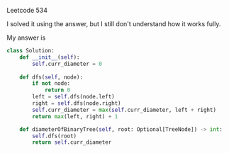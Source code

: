 Leetcode 534

I solved it using the answer, but I still don't understand how it works fully.

My answer is 

```py
class Solution:
    def __init__(self):
        self.curr_diameter = 0
    
    def dfs(self, node):
        if not node:
            return 0
        left = self.dfs(node.left)
        right = self.dfs(node.right)
        self.curr_diameter = max(self.curr_diameter, left + right)
        return max(left, right) + 1

    def diameterOfBinaryTree(self, root: Optional[TreeNode]) -> int:
        self.dfs(root)
        return self.curr_diameter
```
